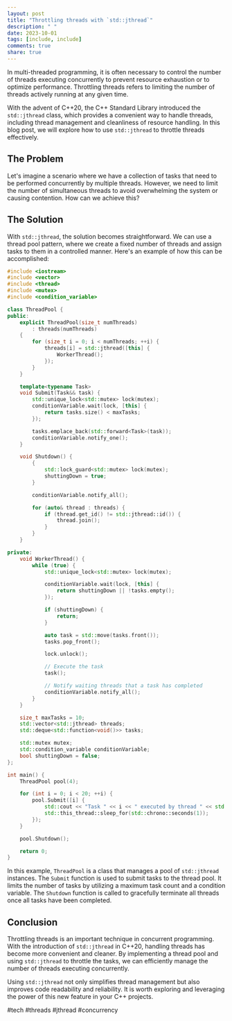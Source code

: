 ```yaml
---
layout: post
title: "Throttling threads with `std::jthread`"
description: " "
date: 2023-10-01
tags: [include, include]
comments: true
share: true
---
```


In multi-threaded programming, it is often necessary to control the number of threads executing concurrently to prevent resource exhaustion or to optimize performance. Throttling threads refers to limiting the number of threads actively running at any given time.

With the advent of C++20, the C++ Standard Library introduced the `std::jthread` class, which provides a convenient way to handle threads, including thread management and cleanliness of resource handling. In this blog post, we will explore how to use `std::jthread` to throttle threads effectively.

## The Problem

Let's imagine a scenario where we have a collection of tasks that need to be performed concurrently by multiple threads. However, we need to limit the number of simultaneous threads to avoid overwhelming the system or causing contention. How can we achieve this?

## The Solution

With `std::jthread`, the solution becomes straightforward. We can use a thread pool pattern, where we create a fixed number of threads and assign tasks to them in a controlled manner. Here's an example of how this can be accomplished:

```cpp
#include <iostream>
#include <vector>
#include <thread>
#include <mutex>
#include <condition_variable>

class ThreadPool {
public:
    explicit ThreadPool(size_t numThreads)
        : threads(numThreads)
    {
        for (size_t i = 0; i < numThreads; ++i) {
            threads[i] = std::jthread([this] {
                WorkerThread();
            });
        }
    }

    template<typename Task>
    void Submit(Task&& task) {
        std::unique_lock<std::mutex> lock(mutex);
        conditionVariable.wait(lock, [this] {
            return tasks.size() < maxTasks;
        });

        tasks.emplace_back(std::forward<Task>(task));
        conditionVariable.notify_one();
    }

    void Shutdown() {
        {
            std::lock_guard<std::mutex> lock(mutex);
            shuttingDown = true;
        }

        conditionVariable.notify_all();

        for (auto& thread : threads) {
            if (thread.get_id() != std::jthread::id()) {
                thread.join();
            }
        }
    }

private:
    void WorkerThread() {
        while (true) {
            std::unique_lock<std::mutex> lock(mutex);

            conditionVariable.wait(lock, [this] {
                return shuttingDown || !tasks.empty();
            });

            if (shuttingDown) {
                return;
            }

            auto task = std::move(tasks.front());
            tasks.pop_front();

            lock.unlock();

            // Execute the task
            task();

            // Notify waiting threads that a task has completed
            conditionVariable.notify_all();
        }
    }

    size_t maxTasks = 10;
    std::vector<std::jthread> threads;
    std::deque<std::function<void()>> tasks;

    std::mutex mutex;
    std::condition_variable conditionVariable;
    bool shuttingDown = false;
};

int main() {
    ThreadPool pool(4);

    for (int i = 0; i < 20; ++i) {
        pool.Submit([i] {
            std::cout << "Task " << i << " executed by thread " << std::this_thread::get_id() << std::endl;
            std::this_thread::sleep_for(std::chrono::seconds(1));
        });
    }

    pool.Shutdown();

    return 0;
}
```

In this example, `ThreadPool` is a class that manages a pool of `std::jthread` instances. The `Submit` function is used to submit tasks to the thread pool. It limits the number of tasks by utilizing a maximum task count and a condition variable. The `Shutdown` function is called to gracefully terminate all threads once all tasks have been completed.

## Conclusion

Throttling threads is an important technique in concurrent programming. With the introduction of `std::jthread` in C++20, handling threads has become more convenient and cleaner. By implementing a thread pool and using `std::jthread` to throttle the tasks, we can efficiently manage the number of threads executing concurrently.

Using `std::jthread` not only simplifies thread management but also improves code readability and reliability. It is worth exploring and leveraging the power of this new feature in your C++ projects.

#tech #threads #jthread #concurrency